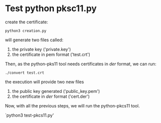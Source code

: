 # Test python pksc11.py

create the certificate:

`python3 creation.py`

will generate two files called:
1. the private key ('private.key') 
2. the certificate in pem format ('test.crt')

Then, as the python-pks11 tool needs certificates in _der_ format, we can run:

`./convert test.crt`

the execution will provide two new files
1. the public key generated ('public_key.pem')
2. the certificate in _der_ format ('cert.der')

Now, with all the previous steps, we will run the python-pkcs11 tool.

`python3 test-pkcs11.py'
